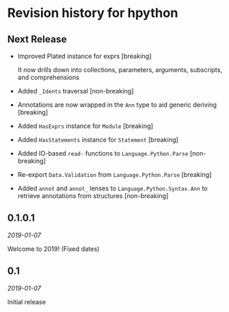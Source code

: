 # Revision history for hpython

## Next Release

* Improved Plated instance for exprs [breaking]

  It now drills down into collections, parameters, arguments, subscripts, and
  comprehensions
  
* Added `_Idents` traversal [non-breaking]

* Annotations are now wrapped in the `Ann` type to aid generic deriving [breaking]

* Added `HasExprs` instance for `Module` [breaking]

* Added `HasStatements` instance for `Statement` [breaking]

* Added IO-based `read-` functions to `Language.Python.Parse` [non-breaking]

* Re-export `Data.Validation` from `Language.Python.Parse` [breaking]

* Added `annot` and `annot_` lenses to `Language.Python.Syntax.Ann` to retrieve
  annotations from structures [non-breaking]

## 0.1.0.1

*2019-01-07*

Welcome to 2019! (Fixed dates)

## 0.1

*2019-01-07*

Initial release
